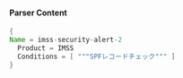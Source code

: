 #### Parser Content
```Java
{
Name = imss-security-alert-2
  Product = IMSS
  Conditions = [ """SPFレコードチェック""" ]
}
```